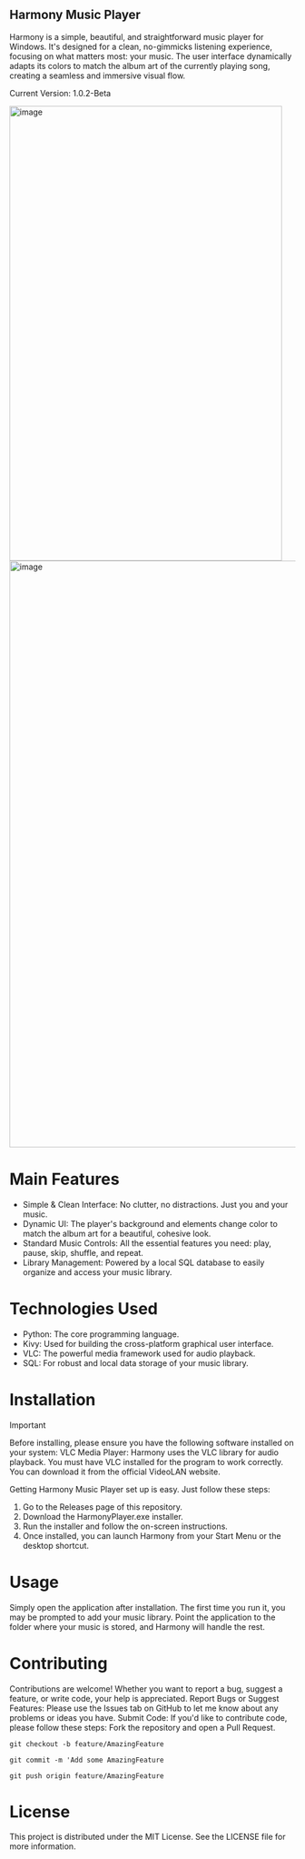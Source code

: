## Harmony Music Player
Harmony is a simple, beautiful, and straightforward music player for Windows. It's designed for a clean, no-gimmicks listening experience, focusing on what matters most: your music. The user interface dynamically adapts its colors to match the album art of the currently playing song, creating a seamless and immersive visual flow.

Current Version: 1.0.2-Beta

<img width="480" height="800" alt="image" src="https://github.com/user-attachments/assets/8843cd13-7341-4900-b927-0a43dfa5773f" />

<img width="1920" height="1032" alt="image" src="https://github.com/user-attachments/assets/902e1774-7387-4053-96b5-77f44789dcc8" />



# Main Features

- Simple & Clean Interface: No clutter, no distractions. Just you and your music.
- Dynamic UI: The player's background and elements change color to match the album art for a beautiful, cohesive look.
- Standard Music Controls: All the essential features you need: play, pause, skip, shuffle, and repeat.
- Library Management: Powered by a local SQL database to easily organize and access your music library.

# Technologies Used

- Python: The core programming language.
- Kivy: Used for building the cross-platform graphical user interface.
- VLC: The powerful media framework used for audio playback.
- SQL: For robust and local data storage of your music library.

# Installation

> [!IMPORTANT]
> Before installing, please ensure you have the following software installed on your system:
> VLC Media Player: Harmony uses the VLC library for audio playback. You must have VLC installed for the program to work correctly. You can download it from the official VideoLAN website.

Getting Harmony Music Player set up is easy. Just follow these steps:

1. Go to the Releases page of this repository.
2. Download the HarmonyPlayer.exe installer.
3. Run the installer and follow the on-screen instructions.
4. Once installed, you can launch Harmony from your Start Menu or the desktop shortcut.

# Usage
Simply open the application after installation. The first time you run it, you may be prompted to add your music library. Point the application to the folder where your music is stored, and Harmony will handle the rest.

# Contributing

Contributions are welcome! Whether you want to report a bug, suggest a feature, or write code, your help is appreciated.
Report Bugs or Suggest Features: Please use the Issues tab on GitHub to let me know about any problems or ideas you have.
Submit Code: If you'd like to contribute code, please follow these steps:
Fork the repository and open a Pull Request.
~~~
git checkout -b feature/AmazingFeature

git commit -m 'Add some AmazingFeature

git push origin feature/AmazingFeature
~~~
# License
This project is distributed under the MIT License. See the LICENSE file for more information.

